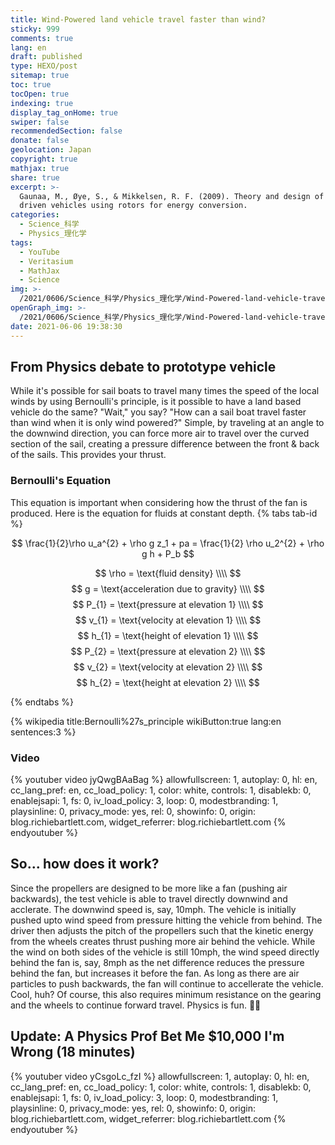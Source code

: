 ```yaml
---
title: Wind-Powered land vehicle travel faster than wind?
sticky: 999
comments: true
lang: en
draft: published
type: HEXO/post
sitemap: true
toc: true
tocOpen: true
indexing: true
display_tag_onHome: true
swiper: false
recommendedSection: false
donate: false
geolocation: Japan
copyright: true
mathjax: true
share: true
excerpt: >-
  Gaunaa, M., Øye, S., & Mikkelsen, R. F. (2009). Theory and design of flow
  driven vehicles using rotors for energy conversion.
categories:
  - Science_科学
  - Physics_理化学
tags:
  - YouTube
  - Veritasium
  - MathJax
  - Science
img: >-
  /2021/0606/Science_科学/Physics_理化学/Wind-Powered-land-vehicle-travel-faster-than-wind/140814181929-spc-mainsail-land-sailing-b-00022308-story-top.jpg
openGraph_img: >-
  /2021/0606/Science_科学/Physics_理化学/Wind-Powered-land-vehicle-travel-faster-than-wind/140814181929-spc-mainsail-land-sailing-b-00022308-story-top.jpg
date: 2021-06-06 19:38:30
---
```

## From Physics debate to prototype vehicle
 While it's possible for sail boats to travel many times the speed of the local winds by using Bernoulli's principle, is it possible to have a land based vehicle do the same? "Wait," you say? "How can a sail boat travel faster than wind when it is only wind powered?" Simple, by traveling at an angle to the downwind direction, you can force more air to travel over the curved section of the sail, creating a pressure difference between the front & back of the sails. This provides your thrust.

### Bernoulli's Equation
 This equation is important when considering how the thrust of the fan is produced. Here is the equation for fluids at constant depth.
{% tabs tab-id %}

<!-- tab Equation -->

$$
\frac{1}{2}\rho u_a^{2} + \rho g z_1 + pa = \frac{1}{2} \rho u_2^{2} + \rho g h + P_b
$$

<!-- endtab -->

<!-- tab Definitions -->

$$
\rho	=	\text{fluid density} \\\\
$$
$$
g	=	\text{acceleration due to gravity} \\\\
$$
$$
P_{1}	=	\text{pressure at elevation 1} \\\\
$$
$$
v_{1}	=	\text{velocity at elevation 1} \\\\
$$
$$
h_{1}	=	\text{height of elevation 1} \\\\
$$
$$
P_{2}	=	\text{pressure at elevation 2} \\\\
$$
$$
v_{2}	=	\text{velocity at elevation 2} \\\\
$$
$$
h_{2}	=	\text{height at elevation 2} \\\\
$$
<!-- endtab -->

{% endtabs %}


{% wikipedia title:Bernoulli%27s_principle wikiButton:true lang:en sentences:3 %}


### Video
{% youtuber video jyQwgBAaBag %}
  allowfullscreen: 1,
  autoplay: 0,
  hl: en,
  cc_lang_pref: en,
  cc_load_policy: 1,
  color: white,
  controls: 1,
  disablekb: 0,
  enablejsapi: 1,
  fs: 0,
  iv_load_policy: 3,
  loop: 0,
  modestbranding: 1,
  playsinline: 0,
  privacy_mode: yes,
  rel: 0,
  showinfo: 0,
  origin: blog.richiebartlett.com,
  widget_referrer: blog.richiebartlett.com
{% endyoutuber %}

## So... how does it work?
 Since the propellers are designed to be more like a fan (pushing air backwards), the test vehicle is able to travel directly downwind and acclerate. The downwind speed is, say, 10mph. The vehicle is initially pushed upto wind speed from pressure hitting the vehicle from behind. The driver then adjusts the pitch of the propellers such that the kinetic energy from the wheels creates thrust pushing more air behind the vehicle. While the wind on both sides of the vehicle is still 10mph, the wind speed directly behind the fan is, say, 8mph as the net difference reduces the pressure behind the fan, but increases it before the fan. As long as there are air particles to push backwards, the fan will continue to accellerate the vehicle. Cool, huh? Of course, this also requires minimum resistance on the gearing and the wheels to continue forward travel. Physics is fun. 🎡🎆



 ## Update: A Physics Prof Bet Me $10,000 I'm Wrong (18 minutes)
{% youtuber video yCsgoLc_fzI %}
  allowfullscreen: 1,
  autoplay: 0,
  hl: en,
  cc_lang_pref: en,
  cc_load_policy: 1,
  color: white,
  controls: 1,
  disablekb: 0,
  enablejsapi: 1,
  fs: 0,
  iv_load_policy: 3,
  loop: 0,
  modestbranding: 1,
  playsinline: 0,
  privacy_mode: yes,
  rel: 0,
  showinfo: 0,
  origin: blog.richiebartlett.com,
  widget_referrer: blog.richiebartlett.com
{% endyoutuber %}
